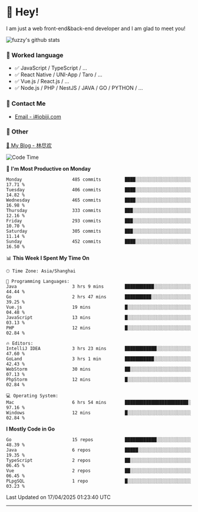 # 👋 Hey!

I am just a web front-end&back-end developer and I am glad to meet you!

![fuzzy's github stats](https://github-readme-stats.vercel.app/api?username=JaydenForYou&&show_icons=true&&title_color=1abc9c&&icon_color=1abc9c)


### 📝 Worked language

- ✅ JavaScript / TypeScript / ...
- ✅ React Native / UNI-App / Taro / ...
- ✅ Vue.js / React.js / ...
- ✅ Node.js / PHP / NestJS / JAVA / GO / PYTHON / ...

### 📮 Contact Me

- [Email - i#iobiji.com](mailto:i@iobiji.com)


### 🤪 Other

[📌 My Blog - 林尽欢](https://iobiji.com)

<!--START_SECTION:waka-->
![Code Time](http://img.shields.io/badge/Code%20Time-1%2C655%20hrs%2024%20mins-blue)

📅 **I'm Most Productive on Monday** 

```text
Monday                   485 commits         ████░░░░░░░░░░░░░░░░░░░░░   17.71 % 
Tuesday                  406 commits         ████░░░░░░░░░░░░░░░░░░░░░   14.82 % 
Wednesday                465 commits         ████░░░░░░░░░░░░░░░░░░░░░   16.98 % 
Thursday                 333 commits         ███░░░░░░░░░░░░░░░░░░░░░░   12.16 % 
Friday                   293 commits         ███░░░░░░░░░░░░░░░░░░░░░░   10.70 % 
Saturday                 305 commits         ███░░░░░░░░░░░░░░░░░░░░░░   11.14 % 
Sunday                   452 commits         ████░░░░░░░░░░░░░░░░░░░░░   16.50 % 
```


📊 **This Week I Spent My Time On** 

```text
🕑︎ Time Zone: Asia/Shanghai

💬 Programming Languages: 
Java                     3 hrs 9 mins        ███████████░░░░░░░░░░░░░░   44.44 % 
Go                       2 hrs 47 mins       ██████████░░░░░░░░░░░░░░░   39.25 % 
Vue.js                   19 mins             █░░░░░░░░░░░░░░░░░░░░░░░░   04.48 % 
JavaScript               13 mins             █░░░░░░░░░░░░░░░░░░░░░░░░   03.13 % 
PHP                      12 mins             █░░░░░░░░░░░░░░░░░░░░░░░░   02.84 % 

🔥 Editors: 
IntelliJ IDEA            3 hrs 23 mins       ████████████░░░░░░░░░░░░░   47.60 % 
GoLand                   3 hrs 1 min         ███████████░░░░░░░░░░░░░░   42.43 % 
WebStorm                 30 mins             ██░░░░░░░░░░░░░░░░░░░░░░░   07.13 % 
PhpStorm                 12 mins             █░░░░░░░░░░░░░░░░░░░░░░░░   02.84 % 

💻 Operating System: 
Mac                      6 hrs 54 mins       ████████████████████████░   97.16 % 
Windows                  12 mins             █░░░░░░░░░░░░░░░░░░░░░░░░   02.84 % 
```

**I Mostly Code in Go** 

```text
Go                       15 repos            ████████████░░░░░░░░░░░░░   48.39 % 
Java                     6 repos             █████░░░░░░░░░░░░░░░░░░░░   19.35 % 
TypeScript               2 repos             ██░░░░░░░░░░░░░░░░░░░░░░░   06.45 % 
Vue                      2 repos             ██░░░░░░░░░░░░░░░░░░░░░░░   06.45 % 
PLpgSQL                  1 repo              █░░░░░░░░░░░░░░░░░░░░░░░░   03.23 % 
```




 Last Updated on 17/04/2025 01:23:40 UTC
<!--END_SECTION:waka-->
---
